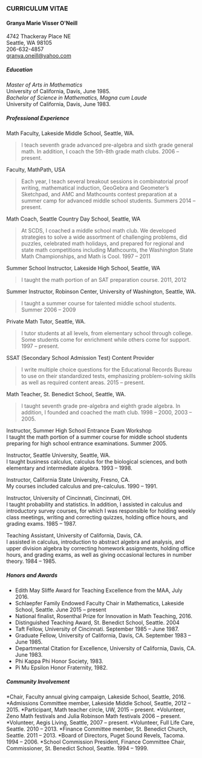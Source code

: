 ### **CURRICULUM VITAE**


#### Granya Marie Visser O'Neill  
4742 Thackeray Place NE  
Seattle, WA  98105  
206-632-4857  
granya.oneill@yahoo.com


##### Education  
_Master of Arts in Mathematics_  
	University of California, Davis, June 1985.  
_Bachelor of Science in Mathematics, Magna cum Laude_  
	University of California, Davis, June 1983.
	
##### Professional Experience

Math Faculty, Lakeside Middle School, Seattle, WA.  
>I teach seventh grade advanced pre-algebra and sixth grade general math.  In addition, I coach the 5th-8th grade math clubs.  2006 – present.   

Faculty, MathPath, USA  
>Each year, I teach several breakout sessions in combinatorial proof writing, mathematical induction, GeoGebra and Geometer’s Sketchpad, and AMC and Mathcounts contest preparation at a summer camp for advanced middle school students.  Summers 2014 –  present.

Math Coach, Seattle Country Day School, Seattle, WA  
>At SCDS, I coached a middle school math club.  We developed strategies to solve a wide assortment of challenging problems, did puzzles, celebrated math holidays, and prepared for regional and state math competitions including Mathcounts, the Washington State Math Championships, and Math is Cool.  1997 – 2011

Summer School Instructor, Lakeside High School, Seattle, WA  
>I taught the math portion of an SAT preparation course.  2011, 2012

Summer Instructor, Robinson Center, University of Washington, Seattle, WA.  
>I taught a summer course for talented middle school students.  Summer 2006 – 2009

Private Math Tutor, Seattle, WA.  
>I tutor students at all levels, from elementary school through college.  Some students come for enrichment while others come for support.  1997 – present.

SSAT (Secondary School Admission Test) Content Provider  
>I write multiple choice questions for the Educational Records Bureau to use on their standardized tests, emphasizing problem-solving skills as well as required content areas. 2015 – present.

Math Teacher, St. Benedict School, Seattle, WA.  
>I taught seventh grade pre-algebra and eighth grade algebra.  In addition, I founded and coached the math club. 1998 – 2000, 2003 – 2005. 

Instructor, Summer High School Entrance Exam Workshop  
I taught the math portion of a summer course for middle school students preparing for high school entrance examinations.  Summer 2005.

Instructor, Seattle University, Seattle, WA.  
I taught business calculus, calculus for the biological sciences, and both elementary and intermediate algebra.  1993 – 1998.

Instructor, California State University, Fresno, CA.  
My courses included calculus and pre-calculus.  1990 – 1991.

Instructor, University of Cincinnati, Cincinnati, OH.  
I taught probability and statistics.  In addition, I assisted in calculus and introductory survey courses, for which I was responsible for holding weekly class meetings, writing and correcting quizzes, holding office hours, and grading exams.  1985 – 1987.

Teaching Assistant, University of California, Davis, CA.  
I assisted in calculus, introduction to abstract algebra and analysis, and upper division algebra by correcting homework assignments, holding office hours, and grading exams, as well as giving occasional lectures in number theory.  1984 – 1985.


##### Honors and Awards

* Edith May Sliffe Award for Teaching Excellence from the MAA, July 2016.
* Schlaepfer Family Endowed Faculty Chair in Mathematics, Lakeside School, Seattle.  June 2015 – present
* National finalist, Rosenthal Prize for Innovation in Math Teaching, 2016.  
* Distinguished Teaching Award, St. Benedict School, Seattle.  2004
* Taft Fellow, University of Cincinnati.  September 1985 – June 1987.
* Graduate Fellow, University of California, Davis, CA.  September 1983 – June 1985.
* Departmental Citation for Excellence, University of California, Davis, CA.  June 1983.
* Phi Kappa Phi Honor Society, 1983.
* Pi Mu Epsilon Honor Fraternity, 1982.


##### Community Involvement

*Chair, Faculty annual giving campaign, Lakeside School, Seattle, 2016.
*Admissions Committee member, Lakeside Middle School, Seattle, 2012 – 2015.
*Participant, Math teacher circle, UW, 2015 – present.
*Volunteer, Zeno Math festivals and Julia Robinson Math festivals 2006 – present.  
*Volunteer, Aegis Living, Seattle, 2007 – present.
*Volunteer, Full Life Care, Seattle. 2010 – 2013. 
*Finance Committee member, St. Benedict Church, Seattle. 2011 – 2013.
*Board of Directors, Puget Sound Revels, Tacoma.  1994 – 2006. 
*School Commission President, Finance Committee Chair, Commissioner, St. Benedict School, Seattle.  1994 – 1999.  
